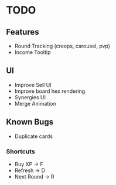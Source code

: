# TODO

## Features

* Round Tracking (creeps, carousel, pvp)
* Income Tooltip

## UI

* Improve Sell UI
* Improve board hex rendering
* Synergies UI
* Merge Animation

## Known Bugs

* Duplicate cards

### Shortcuts

* Buy XP -> F
* Refresh -> D
* Next Round -> R